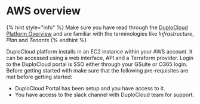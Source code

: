 # AWS overview

{% hint style="info" %}
Make sure you have read through the [DuploCloud Platform Overview](https://app.gitbook.com/o/ojpRPRrP7bqrzOUuLmOz/s/TJnuruFwRFJ3A870QYpN/) and are familiar with the terminologies like _Infrastructure_, _Plan_ and _Tenants_&#x20;
{% endhint %}

DuploCloud platform installs in an EC2 instance within your AWS account. It can be accessed using a web interface, API and a Terraform provider. Login to the DuploCloud portal is SSO either through your GSuite or O365 login. Before getting started with make sure that the following pre-requisites are met before getting started:

* DuploCloud Portal has been setup and you have access to it.
* You have access to the slack channel with DuploCloud team for support.
